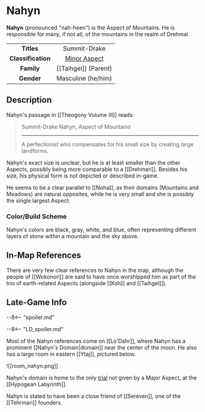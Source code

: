 # Nahyn

**Nahyn** (pronounced "nah-heen") is the Aspect of Mountains. He is responsible for many, if not all, of the mountains in the realm of Drehmal.

|  |  |
|:----------:|:----------------------:|
| **Titles** | Summit-Drake |
| **Classification** | [Minor Aspect](/Lore/Higher_Beings/Aspects/Minor_Aspects/) |
| **Family** | [[Taihgel]] (Parent) |
| **Gender** | Masculine (he/him) |

## Description

Nahyn's passage in [[Theogony Volume III]] reads:

> Summit-Drake Nahyn, Aspect of Mountains
> ***
> A perfectionist who compensates for his small size by creating large landforms.

Nahyn's exact size is unclear, but he is at least smaller than the other Aspects, possibly being more comparable to a [[Drehmari]]. Besides his size, his physical form is not depicted or described in-game.

He seems to be a clear parallel to [[Noha]], as their domains (Mountains and Meadows) are natural opposites, while he is very small and she is possibly the single largest Aspect.

### Color/Build Scheme

Nahyn's colors are black, gray, white, and blue, often representing different layers of stone within a mountain and the sky above.

## In-Map References

There are very few clear references to Nahyn in the map, although the people of [[Wokonori]] are said to have once worshipped him as part of the trio of earth-related Aspects (alongside [[Koh]] and [[Taihgel]]).

## Late-Game Info

--8<-- "spoiler.md"

--8<-- "LD_spoiler.md"

Most of the Nahyn references come on [[Lo'Dahr]], where Nahyn has a prominent [[Nahyn's Domain|domain]] near the center of the moon. He also has a large room in eastern [[Ytaj]], pictured below.

![[room_nahyn.png]]

Nahyn's domain is home to the only [trial](/World/Late-Game/Points_of_Interest/Trials/) not given by a Major Aspect, at the [[Hypogean Labyrinth]]. 

Nahyn is stated to have been a close friend of [[Sereven]], one of the [[Tehrmari]] founders.
